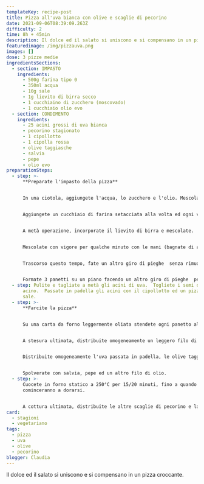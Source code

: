 ```yaml
---
templateKey: recipe-post
title: Pizza all'uva bianca con olive e scaglie di pecorino
date: 2021-09-06T08:39:09.263Z
difficulty: 2
time: 8h + 45min
description: Il dolce ed il salato si uniscono e si compensano in un pizza croccante.
featuredimage: /img/pizzauva.png
images: []
dose: 3 pizze medie
ingredientsSections:
  - section: IMPASTO
    ingredients:
      - 500g farina tipo 0
      - 350ml acqua
      - 10g sale
      - 1g lievito di birra secco
      - 1 cucchiaino di zucchero (moscovado)
      - 1 cucchiaio olio evo
  - section: CONDIMENTO
    ingredients:
      - 25 acini grossi di uva bianca
      - pecorino stagionato
      - 1 cipollotto
      - 1 cipolla rossa
      - olive taggiasche
      - salvia
      - pepe
      - olio evo
preparationSteps:
  - step: >-
      **Preparate l'impasto della pizza**


      In una ciotola, aggiungete l'acqua, lo zucchero e l'olio. Mescolate. La ciotola dovrà essere abbastanza capiente da contenere l'impasto quando il suo volume sarà raddoppiato. 


      Aggiungete un cucchiaio di farina setacciata alla volta ed ogni volta mescolate fino ad ottenere una pastella.


      A metà operazione, incorporate il lievito di birra e mescolate.  Qualche altro cucchiaio di farina e poi aggiungete anche il sale.


      Mescolate con vigore per qualche minuto con le mani (bagnate di acqua).  Quando l'impasto sarà incordato, fate un giro di pieghe nelle due direzioni e poi mettete a lievitare a t. ambiente, coperto da una pellicola trasparente per 7 ore.


      Trascorso questo tempo, fate un altro giro di pieghe  senza rimuovere della ciotola e lasciate riposare per 30 minuti.


      Formate 3 panetti su un piano facendo un altro giro di pieghe  per ciascun panetto e copriteli con un canovaccio per l'ultima mezz'ora di lievitazione.
  - step: Pulite e tagliate a metà gli acini di uva.  Togliete i semi da ogni
      acino.  Passate in padella gli acini con il cipollotto ed un pizzico di
      sale.
  - step: >-
      **Farcite la pizza**


      Su una carta da forno leggermente oliata stendete ogni panetto allargandolo dal centro verso l'esterno.  Questo passaggio vi permetterà di mantenere gli alveoli in cottura al bordo.


      A stesura ultimata, distribuite omogeneamente un leggero filo di olio. Disponete una prima base di scaglie di pecorino.  


      Distribuite omogeneamente l'uva passata in padella, le olive taggiasche, la cipolla rossa fresca tagliata a rondelle sottili.


      Spolverate con salvia, pepe ed un altro filo di olio.
  - step: >-
      Cuocete in forno statico a 250°C per 15/20 minuti, fino a quando i bordi
      cominceranno a dorarsi.  


      A cottura ultimata, distribuite le altre scaglie di pecorino e lasciate intiepidire prima di servire.
card:
  - stagioni
  - vegetariano
tags:
  - pizza
  - uva
  - olive
  - pecorino
blogger: Claudia
---
```

Il dolce ed il salato si uniscono e si compensano in un pizza croccante.
